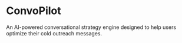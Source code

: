 # ConvoPilot
An AI-powered conversational strategy engine designed to help users optimize their cold outreach messages.
